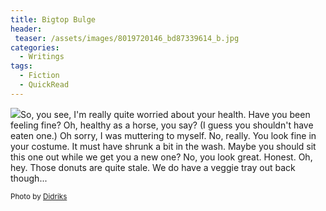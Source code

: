 ```yaml
---
title: Bigtop Bulge
header:
 teaser: /assets/images/8019720146_bd87339614_b.jpg
categories:
  - Writings
tags:
  - Fiction
  - QuickRead
---
```

<img src="https://douglangille.github.io/assets/images/8019720146_bd87339614_b.jpg">So, you see, I'm really quite worried about your health. Have you been feeling fine? Oh, healthy as a horse, you say? (I guess you shouldn't have eaten one.) Oh sorry, I was muttering to myself. No, really. You look fine in your costume. It must have shrunk a bit in the wash. Maybe you should sit this one out while we get you a new one? No, you look great. Honest. Oh, hey. Those donuts are quite stale. We do have a veggie tray out back though...

<small>Photo by <a href="http://www.flickr.com/photos/49889671@N03/8019720146">Didriks</a></small>